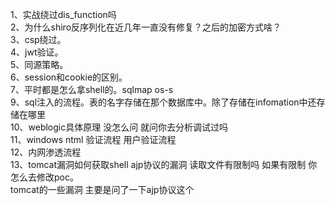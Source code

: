 1、实战绕过dis_function吗<br />2、为什么shiro反序列化在近几年一直没有修复？之后的加密方式啥？<br />3、csp绕过。<br />4、jwt验证。<br />5、同源策略。<br />6、session和cookie的区别。<br />7、平时都是怎么拿shell的。sqlmap os-s<br />9、sql注入的流程。表的名字存储在那个数据库中。除了存储在infomation中还存储在哪里<br />10、weblogic具体原理 没怎么问 就问你去分析调试过吗<br />11、windows ntml 验证流程 用户验证流程<br />12、内网渗透流程<br />13、tomcat漏洞如何获取shell ajp协议的漏洞 读取文件有限制吗 如果有限制 你怎么去修改poc。<br />tomcat的一些漏洞 主要是问了一下ajp协议这个
